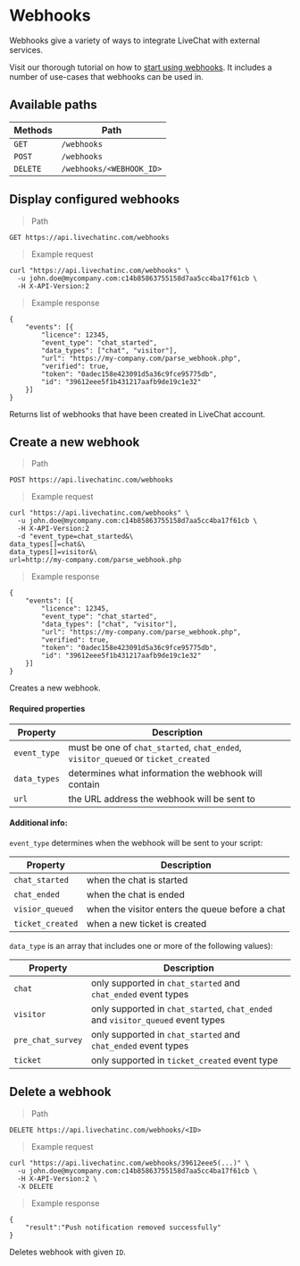 # Webhooks

Webhooks give a variety of ways to integrate LiveChat with external services.

Visit our thorough tutorial on how to [start using webhooks](//developers.livechatinc.com/build-an-integration/#!webhooks). It includes a number of use-cases that webhooks can be used in.

## Available paths

| Methods      | Path      |
|--------------|-----------|
| `GET` | `/webhooks` |
| `POST` | `/webhooks` |
| `DELETE` | `/webhooks/<WEBHOOK_ID>` |

## Display configured webhooks

> Path

```
GET https://api.livechatinc.com/webhooks
```

> Example request

```shell
curl "https://api.livechatinc.com/webhooks" \
  -u john.doe@mycompany.com:c14b85863755158d7aa5cc4ba17f61cb \
  -H X-API-Version:2
```

> Example response

```json-doc
{
    "events": [{
        "licence": 12345,
        "event_type": "chat_started",
        "data_types": ["chat", "visitor"],
        "url": "https://my-company.com/parse_webhook.php",
        "verified": true,
        "token": "0adec158e423091d5a36c9fce95775db",
        "id": "39612eee5f1b431217aafb9de19c1e32"
    }]
}
```

Returns list of webhooks that have been created in LiveChat account.

## Create a new webhook

> Path

```
POST https://api.livechatinc.com/webhooks
```

> Example request

```shell
curl "https://api.livechatinc.com/webhooks" \
  -u john.doe@mycompany.com:c14b85863755158d7aa5cc4ba17f61cb \
  -H X-API-Version:2
  -d "event_type=chat_started&\
data_types[]=chat&\
data_types[]=visitor&\
url=http://my-company.com/parse_webhook.php
```

> Example response

```json-doc
{
    "events": [{
        "licence": 12345,
        "event_type": "chat_started",
        "data_types": ["chat", "visitor"],
        "url": "https://my-company.com/parse_webhook.php",
        "verified": true,
        "token": "0adec158e423091d5a36c9fce95775db",
        "id": "39612eee5f1b431217aafb9de19c1e32"
    }]
}
```

Creates a new webhook.

#### Required properties

| Property | Description |
|---------|--------------------|
| `event_type` | must be one of `chat_started`, `chat_ended`, `visitor_queued` or `ticket_created` |
| `data_types` | determines what information the webhook will contain |
| `url` | the URL address the webhook will be sent to |

#### Additional info:

`event_type` determines when the webhook will be sent to your script:

| Property | Description |
|---------|--------------------|
| `chat_started` | when the chat is started |
| `chat_ended` | when the chat is ended |
| `visior_queued` | when the visitor enters the queue before a chat |
| `ticket_created` | when a new ticket is created |

`data_type` is an array that includes one or more of the following values):

| Property | Description |
|---------|--------------------|
| `chat` | only supported in `chat_started` and `chat_ended` event types |
| `visitor` | only supported in `chat_started`, `chat_ended` and `visitor_queued` event types | 
| `pre_chat_survey` | only supported in `chat_started` and `chat_ended` event types |
| `ticket` | only supported in `ticket_created` event type |

## Delete a webhook

> Path

```
DELETE https://api.livechatinc.com/webhooks/<ID>
```

> Example request

```shell
curl "https://api.livechatinc.com/webhooks/39612eee5(...)" \
  -u john.doe@mycompany.com:c14b85863755158d7aa5cc4ba17f61cb \
  -H X-API-Version:2 \
  -X DELETE
```

> Example response

```json-doc
{
    "result":"Push notification removed successfully"
}
```

Deletes webhook with given `ID`.